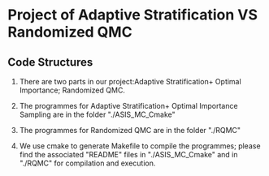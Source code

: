 # Project of Adaptive Stratification VS Randomized QMC
## Code Structures
1. There are two parts in our project:Adaptive Stratification+ Optimal Importance; Randomized QMC.

2. The programmes for Adaptive Stratification+ Optimal Importance Sampling are in the folder "./ASIS_MC_Cmake"

3. The programmes for Randomized QMC are in the folder "./RQMC"

4. We use cmake to generate Makefile to compile the programmes; please find the associated "README" files in "./ASIS_MC_Cmake" and in "./RQMC" for compilation and execution.
